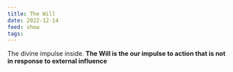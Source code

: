 ```yaml
---
title: The Will
date: 2022-12-14
feed: show
tags:
---
```

The divine impulse inside. __The Will is the our impulse to action that is not in response to external influence__